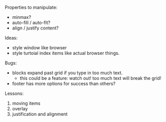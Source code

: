Properties to manipulate:
  * minmax?
  * auto-fill / auto-fit?
  * align / justify content? 
 
Ideas: 
  * style window like browser
  * style turtoial index items like actual browser things.
  
Bugs:
  * blocks expand past grid if you type in too much text.
    * this could be a feature: watch out! too much text will break the grid!
  * footer has more options for success than others? 


  Lessons:
  1. moving items
  2. overlay
  3. justification and alignment


